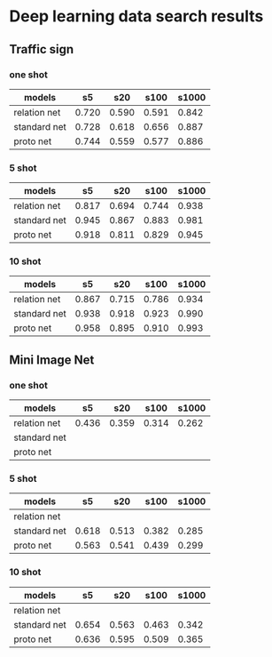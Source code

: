 # Deep learning data search results

## Traffic sign

### one shot 

| models       |  s5    | s20    | s100   | s1000 |
| ------------ |--------|--------|--------|-------|
| relation net | 0.720  | 0.590  | 0.591  | 0.842 |
| standard net | 0.728  | 0.618  | 0.656  | 0.887 |
| proto net    | 0.744  | 0.559  | 0.577  | 0.886 |

### 5 shot

| models       |  s5    | s20    | s100   | s1000 |
| ------------ |--------|--------|--------|-------|
| relation net | 0.817  | 0.694  | 0.744  | 0.938 |
| standard net | 0.945  | 0.867  | 0.883  | 0.981 |
| proto net    | 0.918  |  0.811 | 0.829  | 0.945 |

### 10 shot

| models       |  s5    | s20    | s100   | s1000 |
| ------------ |--------|--------|--------|-------|
| relation net | 0.867  | 0.715  | 0.786  | 0.934 |
| standard net | 0.938  | 0.918  | 0.923  | 0.990 |
| proto net    | 0.958  | 0.895  | 0.910  | 0.993 |



## Mini Image Net

### one shot

| models       |  s5    | s20    | s100   | s1000 |
| ------------ |--------|--------|--------|-------|
| relation net | 0.436  | 0.359  | 0.314  | 0.262 |
| standard net |        |        |        |       |
| proto net    |        |        |        |       |



### 5 shot

| models       |  s5    | s20    | s100   | s1000 |
| ------------ |--------|--------|--------|-------|
| relation net |        |        |        |       |
| standard net | 0.618  | 0.513  | 0.382  | 0.285 |
| proto net    | 0.563  | 0.541  | 0.439  | 0.299 |

### 10 shot

| models       |  s5    | s20    | s100   | s1000 |
| ------------ |--------|--------|--------|-------|
| relation net |        |        |        |       |
| standard net | 0.654  | 0.563  | 0.463  | 0.342 |
| proto net    | 0.636  | 0.595  | 0.509  | 0.365 |


